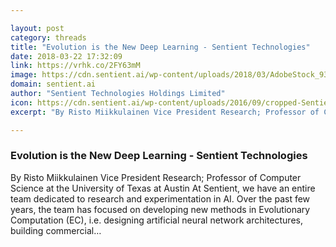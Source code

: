 ```yaml
---

layout: post
category: threads
title: "Evolution is the New Deep Learning - Sentient Technologies"
date: 2018-03-22 17:32:09
link: https://vrhk.co/2FY63mM
image: https://cdn.sentient.ai/wp-content/uploads/2018/03/AdobeStock_93655844-s1.jpg
domain: sentient.ai
author: "Sentient Technologies Holdings Limited"
icon: https://cdn.sentient.ai/wp-content/uploads/2016/09/cropped-Sentient-Icon-Standard-180x180.png
excerpt: "By Risto Miikkulainen Vice President Research; Professor of Computer Science at the University of Texas at Austin At Sentient, we have an entire team dedicated to research and experimentation in AI. Over the past few years, the team has focused on developing new methods in Evolutionary Computation (EC), i.e. designing artificial neural network architectures, building commercial…"

---
```


### Evolution is the New Deep Learning - Sentient Technologies

By Risto Miikkulainen Vice President Research; Professor of Computer Science at the University of Texas at Austin At Sentient, we have an entire team dedicated to research and experimentation in AI. Over the past few years, the team has focused on developing new methods in Evolutionary Computation (EC), i.e. designing artificial neural network architectures, building commercial…